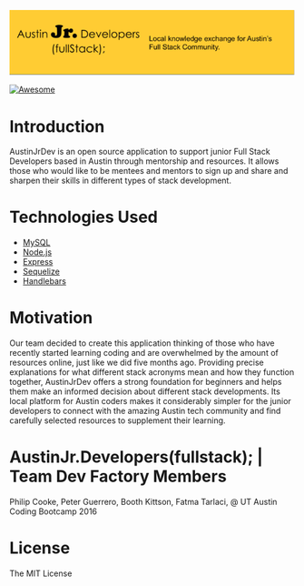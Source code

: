 ![](/public/images/readmeImages/logofullstack.png?raw=true)

[![Awesome](https://cdn.rawgit.com/sindresorhus/awesome/d7305f38d29fed78fa85652e3a63e154dd8e8829/media/badge.svg)](https://github.com/sindresorhus/awesome)


# Introduction 

AustinJrDev is an open source application to support junior Full Stack Developers based in Austin through mentorship and resources. It allows those who would like to be mentees and mentors to sign up and share and sharpen their skills in different types of stack development. 


# Technologies Used


* [MySQL](https://www.mysql.com/)
* [Node.js](https://nodejs.org/en/)
* [Express](https://www.npmjs.com/package/express)
* [Sequelize](http://docs.sequelizejs.com/en/latest/)
* [Handlebars](http://handlebarsjs.com/)


# Motivation

Our team decided to create this application thinking of those who have recently started learning coding and are overwhelmed by the amount of resources online, just like we did five months ago. Providing precise explanations for what different stack acronyms mean and how they function together, AustinJrDev offers a strong foundation for beginners and helps them make an informed decision about different stack developments. Its local platform for Austin coders makes it considerably simpler for the junior developers to connect with the amazing Austin tech community and find carefully selected resources to supplement their learning. 


# AustinJr.Developers(fullstack); | Team Dev Factory Members

Philip Cooke, Peter Guerrero, Booth Kittson, Fatma Tarlaci, 
@ UT Austin Coding Bootcamp 2016


# License

The MIT License